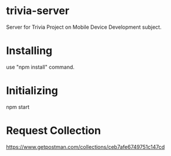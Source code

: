 # trivia-server

Server for Trivia Project on Mobile Device Development subject.

# Installing

use "npm install" command.

# Initializing

npm start

# Request Collection

https://www.getpostman.com/collections/ceb7afe6749751c147cd
